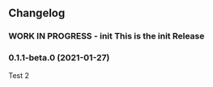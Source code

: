 ## Changelog

<!--
	Placeholder for the next version (at the beginning of the line):

    https://github.com/AlCalzone/release-script
    npm run release prerelease beta -- --dry
    npm run release prerelease beta
	### __WORK IN PROGRESS__ - init This is the init Release
-->

### __WORK IN PROGRESS__ - init This is the init Release

### 0.1.1-beta.0 (2021-01-27)

Test 2
